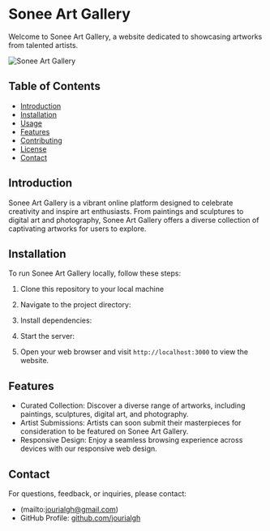 # Sonee Art Gallery

Welcome to Sonee Art Gallery, a website dedicated to showcasing artworks from talented artists.

![Sonee Art Gallery](Screenshot.png)

## Table of Contents

- [Introduction](#introduction)
- [Installation](#installation)
- [Usage](#usage)
- [Features](#features)
- [Contributing](#contributing)
- [License](#license)
- [Contact](#contact)

## Introduction

Sonee Art Gallery is a vibrant online platform designed to celebrate creativity and inspire art enthusiasts. From paintings and sculptures to digital art and photography, Sonee Art Gallery offers a diverse collection of captivating artworks for users to explore.

## Installation

To run Sonee Art Gallery locally, follow these steps:

1. Clone this repository to your local machine 

2. Navigate to the project directory:

3. Install dependencies:

4. Start the server:

5. Open your web browser and visit `http://localhost:3000` to view the website.


## Features

- Curated Collection: Discover a diverse range of artworks, including paintings, sculptures, digital art, and photography.
- Artist Submissions: Artists can soon submit their masterpieces for consideration to be featured on Sonee Art Gallery.
- Responsive Design: Enjoy a seamless browsing experience across devices with our responsive web design.


## Contact

For questions, feedback, or inquiries, please contact:
- (mailto:jourialgh@gmail.com)
- GitHub Profile: [github.com/jourialgh](https://github.com/jourialgh)


